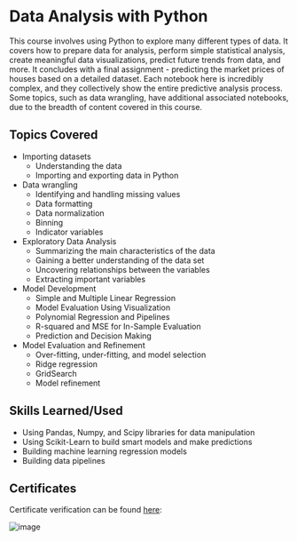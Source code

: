# Data Analysis with Python
This course involves using Python to explore many different types of data. It covers how to prepare data for analysis, perform simple statistical analysis, create meaningful data visualizations, predict future trends from data, and more. It concludes with a final assignment - predicting the market prices of houses based on a detailed dataset. Each notebook here is incredibly complex, and they collectively show the entire predictive analysis process. Some topics, such as data wrangling, have additional associated notebooks, due to the breadth of content covered in this course.

## Topics Covered
- Importing datasets
  - Understanding the data
  - Importing and exporting data in Python
- Data wrangling
  - Identifying and handling missing values
  - Data formatting
  - Data normalization
  - Binning
  - Indicator variables
- Exploratory Data Analysis
  - Summarizing the main characteristics of the data
  - Gaining a better understanding of the data set
  - Uncovering relationships between the variables
  - Extracting important variables
- Model Development
  - Simple and Multiple Linear Regression
  - Model Evaluation Using Visualization
  - Polynomial Regression and Pipelines
  - R-squared and MSE for In-Sample Evaluation
  - Prediction and Decision Making
- Model Evaluation and Refinement
  - Over-fitting, under-fitting, and model selection
  - Ridge regression
  - GridSearch
  - Model refinement

## Skills Learned/Used
- Using Pandas, Numpy, and Scipy libraries for data manipulation
- Using Scikit-Learn to build smart models and make predictions
- Building machine learning regression models
- Building data pipelines

## Certificates
Certificate verification can be found [here](https://www.coursera.org/account/accomplishments/verify/D8MTZGGVZR9E):

![image](https://github.com/ethanbenavides/Data-Analysis-with-Python/assets/57383185/3119b7c2-37bf-42be-b15f-86b357920bb4)
